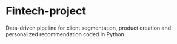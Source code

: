 # Fintech-project
Data-driven pipeline for client segmentation, product creation and personalized recommendation coded in Python
